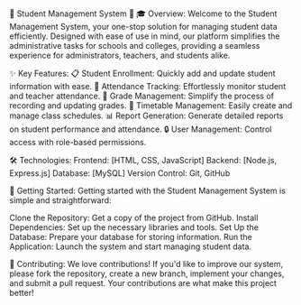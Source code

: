 🌟 Student Management System 🌟
🎓 Overview:
Welcome to the Student Management System, your one-stop solution for managing student data efficiently. Designed with ease of use in mind, our platform simplifies the administrative tasks for schools and colleges, providing a seamless experience for administrators, teachers, and students alike.

✨ Key Features:
📋 Student Enrollment: Quickly add and update student information with ease.
📅 Attendance Tracking: Effortlessly monitor student and teacher attendance.
📝 Grade Management: Simplify the process of recording and updating grades.
📆 Timetable Management: Easily create and manage class schedules.
📊 Report Generation: Generate detailed reports on student performance and attendance.
🔒 User Management: Control access with role-based permissions.

🛠️ Technologies:
Frontend: [HTML, CSS, JavaScript]
Backend: [Node.js, Express.js]
Database: [MySQL]
Version Control: Git, GitHub

🚀 Getting Started:
Getting started with the Student Management System is simple and straightforward:

Clone the Repository: Get a copy of the project from GitHub.
Install Dependencies: Set up the necessary libraries and tools.
Set Up the Database: Prepare your database for storing information.
Run the Application: Launch the system and start managing student data.

🤝 Contributing:
We love contributions! If you'd like to improve our system, please fork the repository, create a new branch, implement your changes, and submit a pull request. Your contributions are what make this project better!



